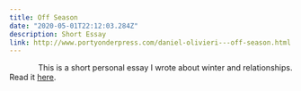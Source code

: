 ```yaml
---
title: Off Season
date: "2020-05-01T22:12:03.284Z"
description: Short Essay
link: http://www.portyonderpress.com/daniel-olivieri---off-season.html
---
```



&nbsp;&nbsp;&nbsp;&nbsp;&nbsp;&nbsp;&nbsp;&nbsp;&nbsp;&nbsp;&nbsp;&nbsp; This is a short personal essay I wrote about winter and relationships. Read it [here](http://www.portyonderpress.com/daniel-olivieri---off-season.html). 